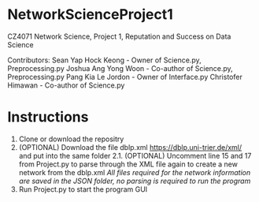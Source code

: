 # NetworkScienceProject1
CZ4071 Network Science, Project 1, Reputation and Success on Data Science

Contributors:
Sean Yap Hock Keong - Owner of Science.py, Preprocessing.py
Joshua Ang Yong Woon - Co-author of Science.py, Preprocessing.py
Pang Kia Le Jordon - Owner of Interface.py
Christofer Himawan - Co-author of Science.py

# Instructions
1.  Clone or download the repositry
2.  (OPTIONAL) Download the file dblp.xml https://dblp.uni-trier.de/xml/ and put into the same folder
2.1.  (OPTIONAL) Uncomment line 15 and 17 from Project.py to parse through the XML file again to create a new network from the dblp.xml
*All files required for the network information are saved in the JSON folder, no parsing is required to run the program*
3.  Run Project.py to start the program GUI
